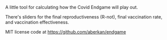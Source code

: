 A little tool for calculating how the Covid Endgame will play out.

There's sliders for the final reproductiveness (R-not), final vaccination rate, and vaccination effectiveness.

MIT license
code at https://github.com/aberkan/endgame 

